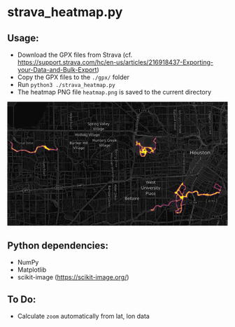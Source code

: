 # strava_heatmap.py

## Usage:

* Download the GPX files from Strava (cf. https://support.strava.com/hc/en-us/articles/216918437-Exporting-your-Data-and-Bulk-Export)
* Copy the GPX files to the `./gpx/` folder
* Run `python3 ./strava_heatmap.py`
* The heatmap PNG file `heatmap.png` is saved to the current directory

![heatmap.png](heatmap.png)

## Python dependencies:

* NumPy
* Matplotlib
* scikit-image (https://scikit-image.org/)

## To Do:

* Calculate `zoom` automatically from lat, lon data
